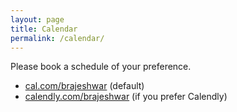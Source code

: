 ```yaml
---
layout: page
title: Calendar
permalink: /calendar/
---
```


Please book a schedule of your preference.

- [cal.com/brajeshwar](https://cal.com/brajeshwar/default) (default)
- [calendly.com/brajeshwar](https://calendly.com/brajeshwar/oinam) (if you prefer Calendly)